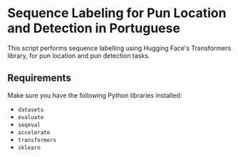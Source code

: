 # Sequence Labeling for Pun Location and Detection in Portuguese

This script performs sequence labelling using Hugging Face's Transformers library, for pun location and pun detection tasks.

## Requirements

Make sure you have the following Python libraries installed:

- `datasets`
- `evaluate`
- `seqeval`
- `accelerate`
- `transformers`
- `sklearn`
